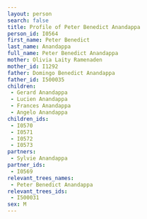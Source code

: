 ```yaml
---
layout: person
search: false
title: Profile of Peter Benedict Anandappa
person_id: I0564
first_name: Peter Benedict
last_name: Anandappa
full_name: Peter Benedict Anandappa
mother: Olivia Laity Ramenaden
mother_id: I1292
father: Domingo Benedict Anandappa
father_id: I500035
children:
 - Gerard Anandappa
 - Lucien Anandappa
 - Frances Anandappa
 - Angelo Anandappa
children_ids:
 - I0570
 - I0571
 - I0572
 - I0573
partners:
 - Sylvie Anandappa
partner_ids:
 - I0569
relevant_trees_names:
 - Peter Benedict Anandappa
relevant_trees_ids:
 - I500031
sex: M
---
```


